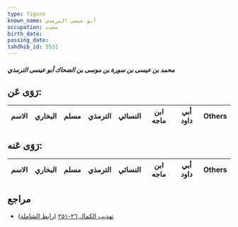 ```yaml
---
type: figure
known_name: أبو عيسى الترمذي
occupation: محدث
birth_date:
passing_date:
tahdhib_id: 5531
---
```

##### محمد بن عيسى بن سورة بن موسى بن الضحاك أبو عيسى الترمذي

## رَوَى عَن:
| الاسم | البخاري | مسلم | الترمذي | النسائي | ابن ماجه | أبي داود | Others |
| ----- | ------- | ---- | ------- | ------- | -------- | -------- | ------ |
## رَوَى عَنه:
| الاسم | البخاري | مسلم | الترمذي | النسائي | ابن ماجه | أبي داود | Others |
| ----- | ------- | ---- | ------- | ------- | -------- | -------- | ------ |
## مراجع
- [تهذيب الكمال ٢٦-٢٥١](obsidian://open?vault=Tahdhib-al-Kamal&file=Figures/٥٥٣١-محمد%20بن%20عيسى%20بن%20سورة%20بن%20موسى%20بن%20الضحاك%20أبو%20عيسى%20الترمذي) ([رابط الشاملة](https://shamela.ws/book/3722/13999))